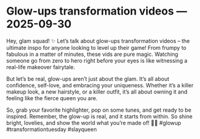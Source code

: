 # Glow-ups transformation videos — 2025-09-30

Hey, glam squad! ✨ Let’s talk about glow-ups transformation videos – the ultimate inspo for anyone looking to level up their game! From frumpy to fabulous in a matter of minutes, these vids are pure magic. Watching someone go from zero to hero right before your eyes is like witnessing a real-life makeover fairytale.

But let’s be real, glow-ups aren’t just about the glam. It’s all about confidence, self-love, and embracing your uniqueness. Whether it’s a killer makeup look, a new hairstyle, or a killer outfit, it’s all about owning it and feeling like the fierce queen you are.

So, grab your favorite highlighter, pop on some tunes, and get ready to be inspired. Remember, the glow-up is real, and it starts from within. So shine bright, lovelies, and show the world what you’re made of! 💫💋 #glowup #transformationtuesday #slayqueen